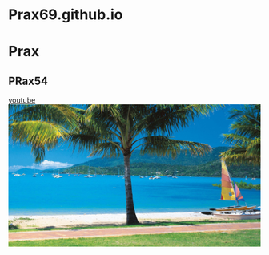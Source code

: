 # Prax69.github.io
# Prax
## PRax54
[youtube](youtube.com)
<img src="beach_tropics_sea_sand_palm_trees_yachts_hd_beach-1920x1080.jpg">
